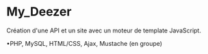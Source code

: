 # My_Deezer

Création d'une API et un site avec un moteur de
template JavaScript.

•PHP, MySQL, HTML/CSS, Ajax, Mustache
(en groupe)
